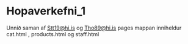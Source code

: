# Hopaverkefni_1
Unnið saman af Stt19@hi.is og Tho89@hi.is
pages mappan inniheldur cat.html , products.html og staff.html
